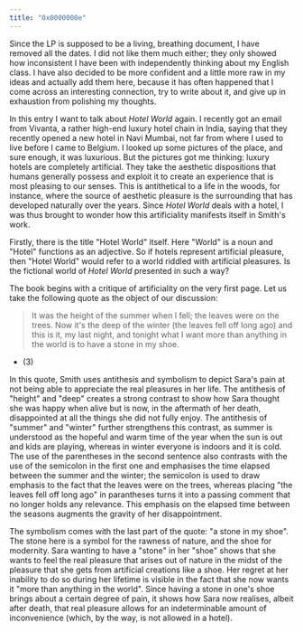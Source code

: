 ```yaml
---
title: "0x0000000e"
---
```


Since the LP is supposed to be a living, breathing document, I have removed all
the dates.  I did not like them much either; they only showed how inconsistent
I have been with independently thinking about my English class.  I have also
decided to be more confident and a little more raw in my ideas and actually add
them here, because it has often happened that I come across an interesting
connection, try to write about it, and give up in exhaustion from polishing my
thoughts.

In this entry I want to talk about _Hotel World_ again.  I recently got an
email from Vivanta, a rather high-end luxury hotel chain in India, saying that
they recently opened a new hotel in Navi Mumbai, not far from where I used to
live before I came to Belgium.  I looked up some pictures of the place, and
sure enough, it was luxurious.  But the pictures got me thinking: luxury hotels
are completely artificial.  They take the aesthetic dispositions that humans
generally possess and exploit it to create an experience that is most pleasing
to our senses.  This is antithetical to a life in the woods, for instance,
where the source of aesthetic pleasure is the surrounding that has developed
naturally over the years.  Since _Hotel World_ deals with a hotel, I was thus
brought to wonder how this artificiality manifests itself in Smith's work.

Firstly, there is the title "Hotel World" itself.  Here "World" is a noun and
"Hotel" functions as an adjective.  So if hotels represent artificial pleasure,
then "Hotel World" would refer to a world riddled with artificial pleasures.
Is the fictional world of _Hotel World_ presented in such a way?

The book begins with a critique of artificiality on the very first page.  Let
us take the following quote as the object of our discussion:

> It was the height of the summer when I fell; the leaves were on the trees.
> Now it's the deep of the winter (the leaves fell off long ago) and this is
> it, my last night, and tonight what I want more than anything in the world is
> to have a stone in my shoe.
- (3)

In this quote, Smith uses antithesis and symbolism to depict Sara's pain at not
being able to appreciate the real pleasures in her life.  The antithesis of
"height" and "deep" creates a strong contrast to show how Sara thought she was
happy when alive but is now, in the aftermath of her death, disappointed at all
the things she did not fully enjoy.  The antithesis of "summer" and "winter"
further strengthens this contrast, as summer is understood as the hopeful and
warm time of the year when the sun is out and kids are playing, whereas in
winter everyone is indoors and it is cold.  The use of the parentheses in the
second sentence also contrasts with the use of the semicolon in the first one
and emphasises the time elapsed between the summer and the winter; the
semicolon is used to draw emphasis to the fact that the leaves were on the
trees, whereas placing "the leaves fell off long ago" in parantheses turns it
into a passing comment that no longer holds any relevance.  This emphasis on
the elapsed time between the seasons augments the gravity of her
disappointment.

The symbolism comes with the last part of the quote: "a stone in my shoe".  The
stone here is a symbol for the rawness of nature, and the shoe for modernity.
Sara wanting to have a "stone" in her "shoe" shows that she wants to feel the
real pleasure that arises out of nature in the midst of the pleasure that she
gets from artificial creations like a shoe.  Her regret at her inability to do
so during her lifetime is visible in the fact that she now wants it "more than
anything in the world".  Since having a stone in one's shoe brings about a
certain degree of pain, it shows how Sara now realises, albeit after death,
that real pleasure allows for an indeterminable amount of inconvenience (which,
by the way, is not allowed in a hotel).
